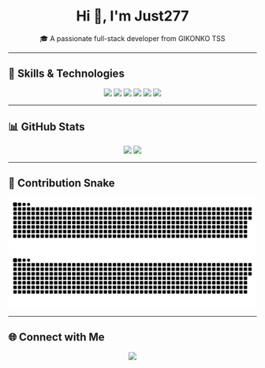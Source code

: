 <h1 align="center">Hi 👋, I'm Just277</h1>
<p align="center">🎓 A passionate full-stack developer from GIKONKO TSS</p>

---

## 🚀 Skills & Technologies

<p align="center">
  <img src="https://cdn.jsdelivr.net/gh/devicons/devicon/icons/php/php-original.svg" width="40" />
  <img src="https://cdn.jsdelivr.net/gh/devicons/devicon/icons/javascript/javascript-original.svg" width="40" />
  <img src="https://cdn.jsdelivr.net/gh/devicons/devicon/icons/bootstrap/bootstrap-plain-wordmark.svg" width="40" />
  <img src="https://cdn.jsdelivr.net/gh/devicons/devicon/icons/mysql/mysql-original.svg" width="40" />
  <img src="https://cdn.jsdelivr.net/gh/devicons/devicon/icons/html5/html5-original.svg" width="40" />
  <img src="https://cdn.jsdelivr.net/gh/devicons/devicon/icons/css3/css3-original.svg" width="40" />
</p>

---

## 📊 GitHub Stats

<p align="center">
  <img src="https://github-readme-stats.vercel.app/api?username=justt277&show_icons=true&theme=radical" width="47%" />
  <img src="https://github-readme-streak-stats.herokuapp.com?user=justt277&theme=dark" width="47%" />
</p>

---

## 🐍 Contribution Snake

<p align="center">
  <!-- Light mode -->
  <img src="https://github.com/justt277/typescript/blob/output/github-snake.svg#gh-light-mode-only" alt="GitHub Snake Light" />

  <!-- Dark mode -->
  <img src="https://github.com/justt277/typescript/blob/output/github-snake-dark.svg#gh-dark-mode-only" alt="GitHub Snake Dark" />
</p>

---

## 🌐 Connect with Me

<p align="center">
  <a href="https://www.instagram.com/_ai_justice999" target="_blank">
    <img src="https://img.shields.io/badge/Instagram-E4405F?style=for-the-badge&logo=instagram&logoColor=white" />
  </a>
</p>
